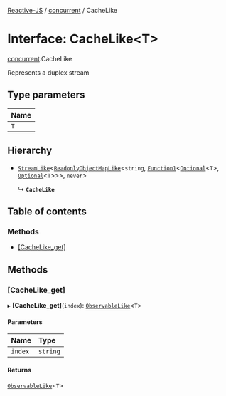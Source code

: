 [Reactive-JS](../README.md) / [concurrent](../modules/concurrent.md) / CacheLike

# Interface: CacheLike\<T\>

[concurrent](../modules/concurrent.md).CacheLike

Represents a duplex stream

## Type parameters

| Name |
| :------ |
| `T` |

## Hierarchy

- [`StreamLike`](concurrent.StreamLike.md)\<[`ReadonlyObjectMapLike`](../modules/collections.md#readonlyobjectmaplike)\<`string`, [`Function1`](../modules/functions.md#function1)\<[`Optional`](../modules/functions.md#optional)\<`T`\>, [`Optional`](../modules/functions.md#optional)\<`T`\>\>\>, `never`\>

  ↳ **`CacheLike`**

## Table of contents

### Methods

- [[CacheLike\_get]](concurrent.CacheLike.md#[cachelike_get])

## Methods

### [CacheLike\_get]

▸ **[CacheLike_get]**(`index`): [`ObservableLike`](concurrent.ObservableLike.md)\<`T`\>

#### Parameters

| Name | Type |
| :------ | :------ |
| `index` | `string` |

#### Returns

[`ObservableLike`](concurrent.ObservableLike.md)\<`T`\>
